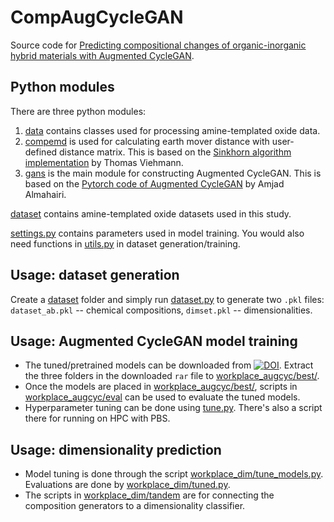# CompAugCycleGAN

Source code for [Predicting compositional changes of organic-inorganic hybrid materials with Augmented CycleGAN]().

## Python modules
There are three python modules: 
1. [data](./data/) contains classes used for processing amine-templated oxide data.
2. [compemd](./compemd) is used for calculating earth mover distance with user-defined distance matrix. This is based on the [Sinkhorn algorithm implementation](https://github.com/t-vi/pytorch-tvmisc/blob/master/wasserstein-distance/Pytorch_Wasserstein.ipynb) by Thomas Viehmann. 
3. [gans](./gans) is the main module for constructing Augmented CycleGAN. This is based on the [Pytorch code of Augmented CycleGAN](https://github.com/aalmah/augmented_cyclegan) by Amjad Almahairi.

[dataset](./dataset) contains amine-templated oxide datasets used in this study.

[settings.py](./settings.py) contains parameters used in model training. You would also need functions in [utils.py](./utils.py) in dataset generation/training.

## Usage: dataset generation
Create a [dataset](./dataset) folder and simply run [dataset.py](./data/dataset.py) to generate two `.pkl` files: `dataset_ab.pkl` -- chemical compositions, `dimset.pkl` -- dimensionalities.

## Usage: Augmented CycleGAN model training
- The tuned/pretrained models can be downloaded from [![DOI](https://zenodo.org/badge/DOI/10.5281/zenodo.5721355.svg)](https://doi.org/10.5281/zenodo.5721355). Extract the three folders in the downloaded `rar` file to [workplace_augcyc/best/](./workplace_augcyc/best/).
- Once the models are placed in [workplace_augcyc/best/](./workplace_augcyc/best/), scripts in [workplace_augcyc/eval](./workplace_augcyc/eval) can be used to evaluate the tuned models.
- Hyperparameter tuning can be done using [tune.py](./workplace_augcyc/gpmin/tune.py). There's also a script there for running on HPC with PBS.

## Usage: dimensionality prediction
- Model tuning is done through the script [workplace_dim/tune_models.py](./workplace_dim/tune_models.py). Evaluations are done by [workplace_dim/tuned.py](./workplace_dim/tuned.py).
- The scripts in [workplace_dim/tandem](./workplace_dim/tandem) are for connecting the composition generators to a dimensionality classifier.